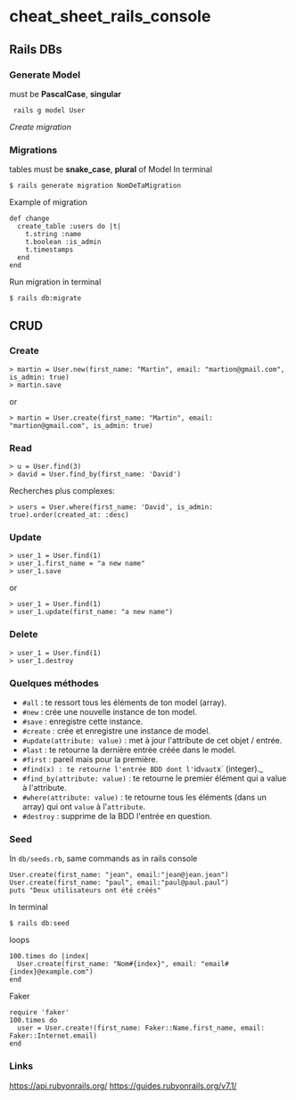 # cheat_sheet_rails_console

## Rails DBs
### Generate Model
must be **PascalCase**, **singular**
```
 rails g model User
```
*Create migration*
### Migrations
tables must be **snake_case**, **plural** of Model
In terminal
```
$ rails generate migration NomDeTaMigration
```
Example of migration
```
def change
  create_table :users do |t|
    t.string :name
    t.boolean :is_admin
    t.timestamps
  end
end
```
Run migration in terminal
```
$ rails db:migrate
```
## CRUD
### Create
```
> martin = User.new(first_name: "Martin", email: "martion@gmail.com", is_admin: true)
> martin.save
```
or
```
> martin = User.create(first_name: "Martin", email: "martion@gmail.com", is_admin: true)
```

### Read
```
> u = User.find(3)
> david = User.find_by(first_name: 'David')
```
Recherches plus complexes:
```
> users = User.where(first_name: 'David', is_admin: true).order(created_at: :desc)
```
### Update
```
> user_1 = User.find(1)
> user_1.first_name = "a new name"
> user_1.save
```
or
```
> user_1 = User.find(1)
> user_1.update(first_name: "a new name")
```

### Delete
```
> user_1 = User.find(1)
> user_1.destroy
```

### Quelques méthodes

+ `#all` : te ressort tous les éléments de ton model (array).
+ `#new` : crée une nouvelle instance de ton model.
+ `#save` : enregistre cette instance.
+ `#create` : crée et enregistre une instance de model.
+ `#update(attribute: value)` : met à jour l'attribute de cet objet / entrée.
+ `#last` : te retourne la dernière entrée créée dans le model.
+ `#first` : pareil mais pour la première.
+ `#find(x) : te retourne l'entrée BDD dont l'`id` vaut `x` (integer)._
+ `#find_by(attribute: value)` : te retourne le premier élément qui a value à l'attribute.
+ `#where(attribute: value)` : te retourne tous les éléments (dans un array) qui ont `value` à l'`attribute`.
+ `#destroy` : supprime de la BDD l'entrée en question.

### Seed
In `db/seeds.rb`, same commands as in rails console
```
User.create(first_name: "jean", email:"jean@jean.jean")
User.create(first_name: "paul", email:"paul@paul.paul")
puts "Deux utilisateurs ont été créés"
```
In terminal
```
$ rails db:seed
```
loops 
```
100.times do |index|
  User.create(first_name: "Nom#{index}", email: "email#{index}@example.com")
end
```
Faker
```
require 'faker'
100.times do
  user = User.create!(first_name: Faker::Name.first_name, email: Faker::Internet.email)
end
```


### Links

https://api.rubyonrails.org/
https://guides.rubyonrails.org/v7.1/